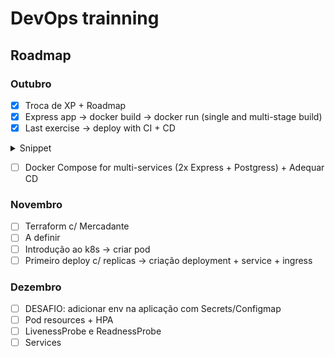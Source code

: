 # DevOps trainning

## Roadmap

### Outubro

- [x] Troca de XP + Roadmap
- [x] Express app -> docker build -> docker run (single and multi-stage build)
- [x] Last exercise -> deploy with CI + CD

<details> 
  <summary>Snippet</summary>

```bash
#!/bin/bash
docker pull user/web:latest
docker stop container_name
docker rm container_name
docker run -p 80:80 --name=container_name -d user/web:latest
docker image prune -a -f
```

</details>

- [ ] Docker Compose for multi-services (2x Express + Postgress) + Adequar CD

### Novembro

- [ ] Terraform c/ Mercadante
- [ ] A definir
- [ ] Introdução ao k8s -> criar pod
- [ ] Primeiro deploy c/ replicas -> criação deployment + service + ingress

### Dezembro

- [ ] DESAFIO: adicionar env na aplicação com Secrets/Configmap
- [ ] Pod resources + HPA
- [ ] LivenessProbe e ReadnessProbe
- [ ] Services